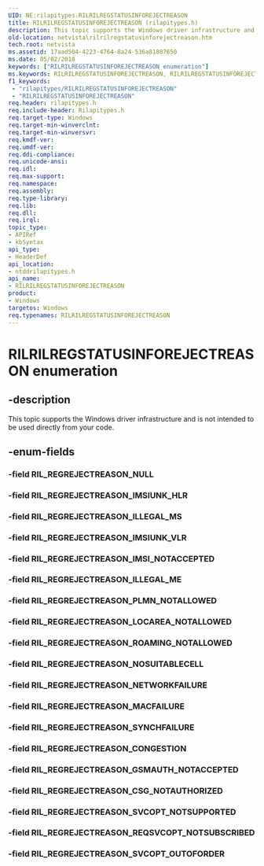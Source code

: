 ```yaml
---
UID: NE:rilapitypes.RILRILREGSTATUSINFOREJECTREASON
title: RILRILREGSTATUSINFOREJECTREASON (rilapitypes.h)
description: This topic supports the Windows driver infrastructure and is not intended to be used directly from your code.
old-location: netvista\rilrilregstatusinforejectreason.htm
tech.root: netvista
ms.assetid: 17aad504-4223-4764-8a24-536a81807650
ms.date: 05/02/2018
keywords: ["RILRILREGSTATUSINFOREJECTREASON enumeration"]
ms.keywords: RILRILREGSTATUSINFOREJECTREASON, RILRILREGSTATUSINFOREJECTREASON enumeration [Network Drivers Starting with Windows Vista], RIL_REGREJECTREASON_CONGESTION, RIL_REGREJECTREASON_CSG_NOTAUTHORIZED, RIL_REGREJECTREASON_GSMAUTH_NOTACCEPTED, RIL_REGREJECTREASON_ILLEGAL_ME, RIL_REGREJECTREASON_ILLEGAL_MS, RIL_REGREJECTREASON_IMSIUNK_HLR, RIL_REGREJECTREASON_IMSIUNK_VLR, RIL_REGREJECTREASON_IMSI_NOTACCEPTED, RIL_REGREJECTREASON_LOCAREA_NOTALLOWED, RIL_REGREJECTREASON_MACFAILURE, RIL_REGREJECTREASON_NETWORKFAILURE, RIL_REGREJECTREASON_NOSUITABLECELL, RIL_REGREJECTREASON_PLMN_NOTALLOWED, RIL_REGREJECTREASON_REQSVCOPT_NOTSUBSCRIBED, RIL_REGREJECTREASON_ROAMING_NOTALLOWED, RIL_REGREJECTREASON_SVCOPT_NOTSUPPORTED, RIL_REGREJECTREASON_SVCOPT_OUTOFORDER, RIL_REGREJECTREASON_SYNCHFAILURE, netvista.rilrilregstatusinforejectreason, ntddrilapitypes/RILRILREGSTATUSINFOREJECTREASON, ntddrilapitypes/RIL_REGREJECTREASON_CONGESTION, ntddrilapitypes/RIL_REGREJECTREASON_CSG_NOTAUTHORIZED, ntddrilapitypes/RIL_REGREJECTREASON_GSMAUTH_NOTACCEPTED, ntddrilapitypes/RIL_REGREJECTREASON_ILLEGAL_ME, ntddrilapitypes/RIL_REGREJECTREASON_ILLEGAL_MS, ntddrilapitypes/RIL_REGREJECTREASON_IMSIUNK_HLR, ntddrilapitypes/RIL_REGREJECTREASON_IMSIUNK_VLR, ntddrilapitypes/RIL_REGREJECTREASON_IMSI_NOTACCEPTED, ntddrilapitypes/RIL_REGREJECTREASON_LOCAREA_NOTALLOWED, ntddrilapitypes/RIL_REGREJECTREASON_MACFAILURE, ntddrilapitypes/RIL_REGREJECTREASON_NETWORKFAILURE, ntddrilapitypes/RIL_REGREJECTREASON_NOSUITABLECELL, ntddrilapitypes/RIL_REGREJECTREASON_PLMN_NOTALLOWED, ntddrilapitypes/RIL_REGREJECTREASON_REQSVCOPT_NOTSUBSCRIBED, ntddrilapitypes/RIL_REGREJECTREASON_ROAMING_NOTALLOWED, ntddrilapitypes/RIL_REGREJECTREASON_SVCOPT_NOTSUPPORTED, ntddrilapitypes/RIL_REGREJECTREASON_SVCOPT_OUTOFORDER, ntddrilapitypes/RIL_REGREJECTREASON_SYNCHFAILURE
f1_keywords:
 - "rilapitypes/RILRILREGSTATUSINFOREJECTREASON"
 - "RILRILREGSTATUSINFOREJECTREASON"
req.header: rilapitypes.h
req.include-header: Rilapitypes.h
req.target-type: Windows
req.target-min-winverclnt: 
req.target-min-winversvr: 
req.kmdf-ver: 
req.umdf-ver: 
req.ddi-compliance: 
req.unicode-ansi: 
req.idl: 
req.max-support: 
req.namespace: 
req.assembly: 
req.type-library: 
req.lib: 
req.dll: 
req.irql: 
topic_type:
- APIRef
- kbSyntax
api_type:
- HeaderDef
api_location:
- ntddrilapitypes.h
api_name:
- RILRILREGSTATUSINFOREJECTREASON
product:
- Windows
targetos: Windows
req.typenames: RILRILREGSTATUSINFOREJECTREASON
---
```


# RILRILREGSTATUSINFOREJECTREASON enumeration


## -description


This topic supports the Windows driver infrastructure and is not intended to be used directly from your code.


## -enum-fields




### -field RIL_REGREJECTREASON_NULL


### -field RIL_REGREJECTREASON_IMSIUNK_HLR


### -field RIL_REGREJECTREASON_ILLEGAL_MS


### -field RIL_REGREJECTREASON_IMSIUNK_VLR


### -field RIL_REGREJECTREASON_IMSI_NOTACCEPTED


### -field RIL_REGREJECTREASON_ILLEGAL_ME


### -field RIL_REGREJECTREASON_PLMN_NOTALLOWED


### -field RIL_REGREJECTREASON_LOCAREA_NOTALLOWED


### -field RIL_REGREJECTREASON_ROAMING_NOTALLOWED


### -field RIL_REGREJECTREASON_NOSUITABLECELL


### -field RIL_REGREJECTREASON_NETWORKFAILURE


### -field RIL_REGREJECTREASON_MACFAILURE


### -field RIL_REGREJECTREASON_SYNCHFAILURE


### -field RIL_REGREJECTREASON_CONGESTION


### -field RIL_REGREJECTREASON_GSMAUTH_NOTACCEPTED


### -field RIL_REGREJECTREASON_CSG_NOTAUTHORIZED


### -field RIL_REGREJECTREASON_SVCOPT_NOTSUPPORTED


### -field RIL_REGREJECTREASON_REQSVCOPT_NOTSUBSCRIBED


### -field RIL_REGREJECTREASON_SVCOPT_OUTOFORDER

